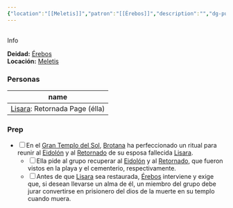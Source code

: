 ```yaml
---
{"location":"[[Meletis]]","patron":"[[Érebos]]","description":"","dg-publish-dm":true,"dg-publish":true,"type":"Lugares","dg-path":"Meletis/Necrópolis.md","permalink":"/meletis/necropolis/","dgPassFrontmatter":true}
---
```


<p><span><div data-callout-metadata="" data-callout-fold="" data-callout="info" class="callout node-insert-event"><div class="callout-title" dir="auto"><div class="callout-icon"><svg width="16" height="16"></svg></div><div class="callout-title-inner">Info</div></div><div class="callout-content">
<p dir="auto"><strong>Deidad:</strong> <a data-tooltip-position="top" aria-label="Personas/Érebos.md" data-href="Personas/Érebos.md" href="Personas/Érebos.md" class="internal-link" target="_blank" rel="noopener nofollow">Érebos</a><br>
<strong>Locación:</strong> <a data-tooltip-position="top" aria-label="Lugares/Meletis.md" data-href="Lugares/Meletis.md" href="Lugares/Meletis.md" class="internal-link" target="_blank" rel="noopener nofollow">Meletis</a></p>
</div></div></span></p><h3><span>Personas</span></h3><div><table class="dataview table-view-table"><thead class="table-view-thead"><tr class="table-view-tr-header"><th class="table-view-th"><span>name</span></th></tr></thead><tbody class="table-view-tbody"><tr><td><span><a data-tooltip-position="top" aria-label="Personas/Lisara.md" data-href="Personas/Lisara.md" href="Personas/Lisara.md" class="internal-link" target="_blank" rel="noopener nofollow">Lisara</a>: Retornada Page (élla)</span></td></tr></tbody></table></div><h3><span>Prep</span></h3><div><ul class="contains-task-list"><li data-task=" " class="dataview task-list-item"><input type="checkbox" class="dataview task-list-item-checkbox"><span>En el <a data-tooltip-position="top" aria-label="Lugares/Gran Templo del Sol" data-href="Lugares/Gran Templo del Sol" href="Lugares/Gran Templo del Sol" class="internal-link" target="_blank" rel="noopener nofollow">Gran Templo del Sol</a>, <a data-tooltip-position="top" aria-label="Personas/Brotana" data-href="Personas/Brotana" href="Personas/Brotana" class="internal-link" target="_blank" rel="noopener nofollow">Brotana</a> ha perfeccionado un ritual para reunir al <a data-tooltip-position="top" aria-label="Statblocks/Eidolón" data-href="Statblocks/Eidolón" href="Statblocks/Eidolón" class="internal-link" target="_blank" rel="noopener nofollow">Eidolón</a> y al <a data-tooltip-position="top" aria-label="Statblocks/Retornado" data-href="Statblocks/Retornado" href="Statblocks/Retornado" class="internal-link" target="_blank" rel="noopener nofollow">Retornado</a> de su esposa fallecida <a data-tooltip-position="top" aria-label="Personas/Lisara" data-href="Personas/Lisara" href="Personas/Lisara" class="internal-link" target="_blank" rel="noopener nofollow">Lisara</a>.</span><ul class="contains-task-list"><li data-task=" " class="dataview task-list-item"><input type="checkbox" class="dataview task-list-item-checkbox"><span>Ella pide al grupo recuperar al <a data-tooltip-position="top" aria-label="Statblocks/Eidolón" data-href="Statblocks/Eidolón" href="Statblocks/Eidolón" class="internal-link" target="_blank" rel="noopener nofollow">Eidolón</a> y al <a data-tooltip-position="top" aria-label="Statblocks/Retornado" data-href="Statblocks/Retornado" href="Statblocks/Retornado" class="internal-link" target="_blank" rel="noopener nofollow">Retornado</a>, que fueron vistos en la playa y el cementerio, respectivamente.</span></li><li data-task=" " class="dataview task-list-item"><input type="checkbox" class="dataview task-list-item-checkbox"><span>Antes de que <a data-tooltip-position="top" aria-label="Personas/Lisara" data-href="Personas/Lisara" href="Personas/Lisara" class="internal-link" target="_blank" rel="noopener nofollow">Lisara</a> sea restaurada, <a data-tooltip-position="top" aria-label="Personas/Érebos" data-href="Personas/Érebos" href="Personas/Érebos" class="internal-link" target="_blank" rel="noopener nofollow">Érebos</a> interviene y exige que, si desean llevarse un alma de él, un miembro del grupo debe jurar convertirse en prisionero del dios de la muerte en su templo cuando muera.</span></li></ul></li></ul></div>